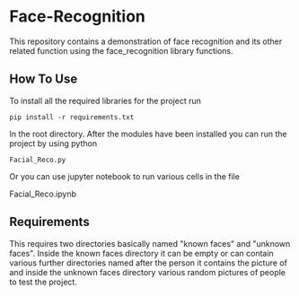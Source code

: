 # Face-Recognition

This repository contains a demonstration of face recognition and its other related function using the face_recognition library functions.

## How To Use

To install all the required libraries for the project run

	pip install -r requirements.txt

In the root directory. After the modules have been installed you can run the project by using python

	Facial_Reco.py
  
Or you can use jupyter notebook to run various cells in the file

  Facial_Reco.ipynb

## Requirements

This requires two directories basically named "known faces" and "unknown faces".
Inside the known faces directory it can be empty or can contain various further directories named after the person it contains the picture of and inside the unknown faces directory various random pictures of people to test the project.
